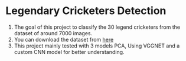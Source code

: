 # Legendary Cricketers Detection
1. The goal of this project to classify the 30 legend cricketers from the dataset of around 7000 images.
2. You can download the dataset from [here](https://www.kaggle.com/datasets/balabaskar/cricket-legends-in-world-image-dataset)
3. This project mainly tested with 3 models PCA, Using VGGNET and a custom CNN model for better understanding.

